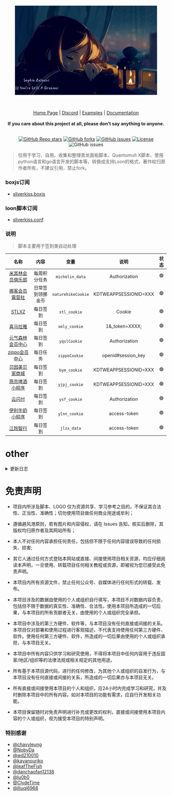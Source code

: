 
<div align="center" style="margin: 30px;">
<a href="https://aoi.js.org/">
  <img src="https://github.com/Sliverkiss/helloworld/blob/master/Loon/icon/Chiri.JPG?raw=true"   style="width:800px" align="center"  alt=""/>
</a>
  </div>
<div align="center">
  <br/>
  <div align="center">
    <a href="">Home Page</a> |
    <a href="">Discord</a> |
    <a href="">Examples</a> |
    <a href="">Documentation</a>
</div>
  <br/>
<div align="center"><strong>If you care about this project at all, please don't say anything to anyone.</strong>
</div>
<br/>
  
<a href="https://github.com/sliverkiss/helloworld/stargazers"><img alt="GitHub Repo stars" src="https://img.shields.io/github/stars/sliverkiss/helloworld?color=yellow&logo=riseup&logoColor=yellow&style=flat-square"></a>
<a href="https://github.com/sliverkiss/helloworld/network/members"><img alt="GitHub forks" src="https://img.shields.io/github/forks/sliverkiss/helloworld?color=orange&style=flat-square"></a>
<a href="https://github.com/sliverkiss/helloworld/issues"><img alt="GitHub issues" src="https://img.shields.io/github/issues/sliverkiss/helloworld?color=red&style=flat-square"></a>
 [![License](https://img.shields.io/npm/l/aoi.js.svg)](https://github.com/Sliverkiss/helloworld/blob/v6/LICENSE)
 ![GitHub issues](https://img.shields.io/github/languages/code-size/sliverkiss/helloworld?style=flat-square)
</div>

> 仅用于学习，自用。收集和整理青龙面板脚本、Quantumult X脚本、使用python语言和go语言开发的脚本等，转换成支持Loon的格式，著作权归原作者所有，不建议引用，禁止fork。
    
### boxjs订阅
* [sliverkiss.boxjs](https://raw.githubusercontent.com/Sliverkiss/helloworld/master/Loon/boxjs/sliverkiss.boxjs.json)  
 
### loon脚本订阅
* [sliverkiss.conf](https://raw.githubusercontent.com/Sliverkiss/helloworld/master/sliverkiss.conf) 
  
### 说明
> 脚本主要用于签到类自动处理

|名称|内容|变量|说明|状态
|:--------:|:---------:|:-----:|:-----:|:-----:|
| [米其林会员俱乐部](https://github.com/Sliverkiss/helloworld/blob/master/Study/michelin.js)  | 每周积分任务 | `michelin_data` |Authorization| 🟢 |
| [挪客会员露营社](https://github.com/Sliverkiss/helloworld/blob/master/Study/naturehike.js) | 日常签到领挪金币 | `naturehikeCookie` |KDTWEAPPSESSIONID=XXX| 🟢 |
| [STLXZ](https://github.com/Sliverkiss/helloworld/blob/master/Study/stlxz.js) | 每日签到 | `stl_cookie` |Cookie| 🟢 |
| [喜马拉雅](https://github.com/Sliverkiss/helloworld/blob/master/Study/xmly.js) | 每日签到 | `xmly_cookie` |1&_token=XXXX;| 🟢 |
| [元气森林会员中心](https://github.com/Sliverkiss/helloworld/blob/master/Study/yqslhy.js) | 每日签到 | `yqslCookie`|Authorization| 🟢 |
| [zippo会员中心](https://github.com/Sliverkiss/helloworld/blob/master/Study/zippo.js) | 每日任务 | `zippoCookie` |openid#session_key|🟢 |
| [贝因美贝家商城](https://github.com/Sliverkiss/helloworld/blob/master/Study/bym.js) | 每日签到 | `bym_cookie` |KDTWEAPPSESSIONID=XXX|🟢 |
| [燕京啤酒小程序](https://github.com/Sliverkiss/helloworld/blob/master/Study/yjpj.js) | 每日签到 | `yjpj_cookie` |KDTWEAPPSESSIONID=XXX|🟢 |
| [云闪付](https://github.com/Sliverkiss/helloworld/blob/master/Study/ysf.js) | 每日签到 | `ysf_cookie` |Authorization|🟢 |
| [伊利牛奶小程序](https://github.com/Sliverkiss/helloworld/blob/master/Study/ylnn.js) | 每日签到 | `ylnn_cookie` |access-token|🟢 |
| [江玲智行](https://github.com/Sliverkiss/helloworld/blob/master/Study/jlzx.js) | 每日签到 | `jlzx_data` |access-token|🟢 |

# other
<details>
<summary>更新日志</summary>
 
- 2023-05-28 
  - 新增江玲智行app每日签到任务 by sliverkiss 
- 2023-05-27 
  - 新增伊利牛奶小程序每日签到任务 by sliverkiss
- 2023-05-23 
  - 新增云闪付每日签到任务 by sliverkiss
  - ~新增嘉立创每日签到任务~ by sliverkiss
- 2023-05-20 
  - 新增燕京啤酒微信小程序每日签到任务 by sliverkiss
- 2023-05-19 
  - 新增贝因美贝家商城每日签到任务 by sliverkiss
- 2023-05-18 
  - 新增STLXZ每日签到任务 by sliverkiss
  - 新增喜马拉雅每日签到 by sliverkiss
-  ...

</details> 

# 免责声明
* 项目内所涉及脚本、LOGO 仅为资源共享、学习参考之目的，不保证其合法性、正当性、准确性；切勿使用项目做任何商业用途或牟利；

* 遵循避风港原则，若有图片和内容侵权，请在 Issues 告知，核实后删除，其版权均归原作者及其网站所有；
* 本人不对任何内容承担任何责任，包括但不限于任何内容错误导致的任何损失、损害;
* 其它人通过任何方式登陆本网站或直接、间接使用项目相关资源，均应仔细阅读本声明，一旦使用、转载项目任何相关教程或资源，即被视为您已接受此免责声明。

* 本项目内所有资源文件，禁止任何公众号、自媒体进行任何形式的转载、发布。

* 本项目涉及的数据由使用的个人或组织自行填写，本项目不对数据内容负责，包括但不限于数据的真实性、准确性、合法性。使用本项目所造成的一切后果，与本项目的所有贡献者无关，由使用的个人或组织完全承担。

* 本项目中涉及的第三方硬件、软件等，与本项目没有任何直接或间接的关系。本项目仅对部署和使用过程进行客观描述，不代表支持使用任何第三方硬件、软件。使用任何第三方硬件、软件，所造成的一切后果由使用的个人或组织承担，与本项目无关。

* 本项目中所有内容只供学习和研究使用，不得将本项目中任何内容用于违反国家/地区/组织等的法律法规或相关规定的其他用途。

* 所有基于本项目源代码，进行的任何修改，为其他个人或组织的自发行为，与本项目没有任何直接或间接的关系，所造成的一切后果亦与本项目无关。

* 所有直接或间接使用本项目的个人和组织，应24小时内完成学习和研究，并及时删除本项目中的所有内容。如对本项目的功能有需求，应自行开发相关功能。

* 本项目保留随时对免责声明进行补充或更改的权利，直接或间接使用本项目内容的个人或组织，视为接受本项目的特别声明。

### 特别感谢
*  [@chavyleung](https://github.com/chavyleung) 
*  [@NobyDa](https://github.com/NobyDa)   
*  [@wd210010](https://github.com/wd210010)
*  [@kayanouriko](https://github.com/kayanouriko)
*  [@leafTheFish](https://github.com/leafTheFish)
*  [@danchaofan12138](https://github.com/danchaofan12138/)
*  [@lu0b0](https://github.com/lu0b0)
*  [@ClydeTime](https://github.com/ClydeTime)
*  [@lliuqi6968](http://github.com/liuqi6968)
